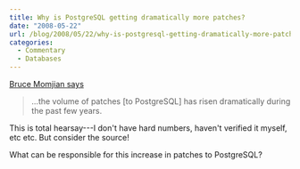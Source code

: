 ```yaml
---
title: Why is PostgreSQL getting dramatically more patches?
date: "2008-05-22"
url: /blog/2008/05/22/why-is-postgresql-getting-dramatically-more-patches/
categories:
  - Commentary
  - Databases
---
```

[Bruce Momjian says](http://momjian.us/main/blogs/pgblog.html#May_22_2008)

> ...the volume of patches [to PostgreSQL] has risen dramatically during the past few years.

This is total hearsay---I don't have hard numbers, haven't verified it myself, etc etc. But consider the source!

What can be responsible for this increase in patches to PostgreSQL?


